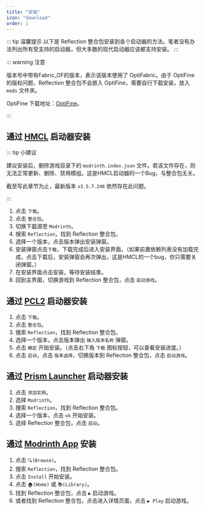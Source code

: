 ```yaml
---
title: "安装"
icon: "download"
order: 1
---
```


::: tip 温馨提示
以下是 Reflection 整合包安装到各个启动器的方法。笔者没有办法列出所有受支持的启动器，但大多数的现代启动器应该都支持安装。
:::

::: warning 注意

版本号中带有Fabric_OF的版本，表示该版本使用了 OptiFabric。由于 OptiFine 的版权问题，Reflection 整合包不会嵌入 OptiFine，需要自行下载安装，放入 `mods` 文件夹。

OptiFine 下载地址：[OptiFine](https://optifine.net/downloads)。

:::

## 通过 [HMCL](https://ci.huangyuhui.net/job/HMCL/) 启动器安装

::: tip 小建议

建议安装后，删除游戏目录下的 `modrinth.index.json` 文件。若该文件存在，则无法正常更新、删除、禁用模组。这是HMCL启动器的一个Bug，与整合包无关。

截至写此章节为止，最新版本 `v3.5.7.246` 依然存在此问题。

:::

1. 点击 `下载`。
2. 点击 `整合包`。
3. 切换下载源至 `Modrinth`。
4. 搜索 `Reflection`，找到 Reflection 整合包。
5. 选择一个版本，点击版本弹出安装弹窗。
6. 安装弹窗点击`下载`，下载完成后进入安装界面。（如果前置依赖列表没有加载完成，点击下载后，安装弹窗会再次弹出，这是HMCL的一个bug，你只需要关闭弹窗。）
7. 在安装界面点击安装，等待安装结束。
8. 回到主界面，切换游戏到 Reflection 整合包，点击 `启动游戏`。

## 通过 [PCL2](https://afdian.net/p/0164034c016c11ebafcb52540025c377) 启动器安装

1. 点击 `下载`。
2. 点击 `整合包`。
3. 搜索 `Reflection`，找到 Reflection 整合包。
4. 选择一个版本，点击版本弹出 `输入版本名称` 弹窗。
5. 点击 `确定` 开始安装。（点击右下角 `下载` 图标按钮，可以查看安装进度。）
6. 点击 `启动`，点击 `版本选择`，切换版本到 Reflection 整合包，点击 `启动游戏`。

## 通过 [Prism Launcher](https://prismlauncher.org/) 启动器安装

1. 点击 `添加实例`。
2. 选择 `Modrinth`。
3. 搜索 `Reflection`，找到 Reflection 整合包。
4. 选择一个版本，点击 `ok` 开始安装。
5. 选择 Reflection 整合包，点击 `启动`。

## 通过 [Modrinth App](https://modrinth.com/app) 安装

1. 点击 `🔍(Browse)`。
2. 搜索 `Reflection`，找到 Reflection 整合包。
3. 点击 `Install` 开始安装。
4. 点击 `🏠(Home)` 或 `📚(Library)`。
5. 找到 Reflection 整合包，点击 `▶️` 启动游戏。
6. 或者找到 Reflection 整合包，点击进入详情页面，点击 `▶️ Play` 启动游戏。